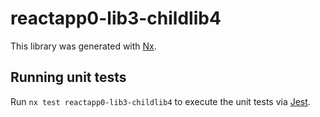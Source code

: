 # reactapp0-lib3-childlib4

This library was generated with [Nx](https://nx.dev).

## Running unit tests

Run `nx test reactapp0-lib3-childlib4` to execute the unit tests via [Jest](https://jestjs.io).
